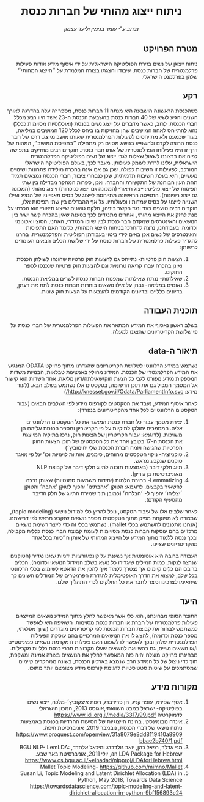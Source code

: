 <div align="center" font-size=40px>

# ניתוח ייצוג מהותי של חברות כנסת
###### נכתב ע"י עומר בנימין וליעד עצמון
</div>

<div dir="rtl">

## מטרת הפרויקט
ניתוח ייצוגן של נשים בזירת הפוליטיקה הישראלית על ידי איסוף מידע אודות פעילות פרלמנטרית של חברות כנסת, עיבודו והצגתו בצורה המלמדת על ״הייצוג המהותי״ שלהן בפרלמנט הישראלי.

## רקע
כשהכנסת הראשונה הושבעה היא מנתה 11 חברות כנסת, מספר זה עלה בהדרגה לאורך השנים והגיע לשיא של 40 חברות כנסת בהשבעת הכנסת ה-23 אשר היוו רבע מכלל חברי הכנסת. לרוב, כאשר מדברים על ייצוג נשים בכנסת (ואוכלוסיות מסוימות ככלל) נהוג להתייחס לאחוז המושבים שהן מחזיקות בו ביחס לכלל 120 המושבים במליאה, בעוד שכמעט ולא מתייחסים לפעילות הפרלמנטרית שאותו מושב מייצג. דרכו של חבר כנסת הרוצה לקדם ולהשפיע בנושא מסוים רק מתחילה ״בתפיסת המושב״, המהות של דרך זו היא פעילותו הפרלמנטרית של אותו חבר כנסת. חוקרים רבים מחזיקים בתפישה לפיה אם ברצוננו לשאול שאלות לגבי ייצוג של נשים בפוליטיקה הפרלמנטרית הישראלית, עלינו לרדת לעומק פעילותן. מעבר לכך, בעולם הפוליטיקה הישראלי המורכב, לפעילות זו חשיבות כפולה, שכן גם אם אינה בהכרח מולידה פתרונות ושינויים מעשיים, היא בעלת חשיבות תדמיתית, שכן כנבחרי ציבור, חברי הכנסת נמצאים תמיד תחת העין הבוחנת של התקשורת והחברה.
ואכן, ספרות המחקר מבדילה בין שתי תפיסות של ייצוג פוליטי: ייצוג תיאורי (המכונה גם ייצוג כנוכחות) וייצוג מהותי (המכונה גם ייצוג רעיונות).  התפיסה הראשונה מתייחסת לייצוג על בסיס מאפייניו של הנציג ואילו השנייה לייצוג על בסיס עמדותיו ופעולותיו. על אף ההבדלים בין שתי תפיסות אלו, חוקרים רבים טוענים בעד ונגד הקשר ביניהן, חלקם טוענים שייצוג תיאורי הוא הכרחי על מנת לחזק את הייצוג מהותי, ואחרים מתנגדים לכך בטענה שאין בהכרח קשר ישיר בין הנושאים והאינטרסים שמקדם חבר כנסת לבין שיוכו המגדרי, האתני, הסוציו אקונומי וכדומה.
בעבודתנו, נרצה להתרכז בניתוח הייצוג המהותי, כלומר האם התפיסות והאינטרסים של נשים אכן באים לידי ביטוי בעבודתן הפוליטית והפרלמנטרית. בחרנו להגדיר פעילות פרלמנטרית של חברות כנסת על ידי שלושת הכלים הבאים העומדים לרשותן:
1.	הצעות חוק פרטיות- נתייחס גם להצעות חוק פרטיות שהונחו לשולחן הכנסת ואינן בהכרח עברו קריאה טרומית וגם להצעות חוק פרטיות שנכנסו לספר החוקים.
2.	שאילתות- ננתח שאילתות שמפנות חברות כנסת לשרים במליאת הכנסת.
3.	נאומים במליאה- נבחן על אילו נושאים בוחרות חברות כנסת לתת את דעתן, בדיונים כלליים ובדיונים הקודמים להצבעות על הצעות חוק שונות.

## תוכנית העבודה
בשלב ראשון נאסוף את המידע המתאר את הפעילות הפרלמנטרית של חברי כנסת על פי שלושת הקריטריונים שהצגנו למעלה.

## תיאור ה-data
נשתמש במידע הרלוונטי לשלושת הקריטריונים שהגדרנו מתוך פרויקט ODATA המנגיש את המידע הפרלמנטרי של הכנסת. המידע מחולץ באמצעות טבלאות, הבנויות משדות המספקות מידע מפורט לגבי כל הצעת חוק/שאילתה/דיון מליאה. אחד השדות הוא קישור אל המסמך המכיל גם את תוכן הרשומה, בטקסטים אלו נשתמש בשלב הבא.
(לעוד מידע: http://knesset.gov.il/Odata/ParliamentInfo.svc/)

לאחר איסוף המידע, נעבד את הטקסטים לקורפוס מידע לפי השלבים הבאים (עבור הטקסטים הרלוונטיים לכל אחד מהקריטריונים בנפרד):
1.	יצירת מסמך עבור כל חברת כנסת המאגד את כל הטקסטים הרלוונטיים אליה. המסמכים יחולקו לתיקיות על פי הקריטריון ומספר הכנסת אליהם הן משויכות. (לדוגמא: עבור הקריטריון של הצעות חוק, נרכז בתיקיה המייצגת את הכנסת ה-17 בקובץ אחד את כל הטקסטים של תוכן הצעות החוק הפרטיות שהגישה ויזמה חברת הכנסת שלי יחימוביץ׳)
2.	טוקניזציה- ניקוי הטקסטים מרווחים, סימנים, אותיות לועזיות וכו׳ על פי מאגר טוקנים שנקבע מראש.
3.	תיוג חלקי דיבר (באמצעות תוכנה לתיוג חלקי דיבר של קבוצת NLP  מאוניברסיטת בן גוריון).
4.	Lemmatizing- בחירת הלמות (יחידות משמעות סמנטיות) שאותן נרצה להשאיר בקבצים.
לדוגמא: הטוקן ׳אהבתינו׳ יהפוך לטוקן ׳אהבה׳ והטוקן ׳יצליחו׳ יהפוך ל- ׳הצלחה׳ (כמובן תוך שמירת התיוג של חלק הדיבר מהסעיף הקודם).

לאחר שלבים אלו של עיבוד הטקסט, נוכל להריץ כלי למידול נושאי (topic modeling), שבצורה לא מפוקחת מפיק מתוך הטקסטים מספר נושאים שנקבע מראש לפי דרישתנו. (אנחנו מתכננים להשתמש בכלי mallet). נשתמש בכלי זה כדי לייצר רשימת נושאים מרכזיים בהם עוסקות חברות כנסת מסויימות לעומת קבוצת חברי כנסת כללית מקבילה, ובכך ננסה ללמוד מתוך המידע על הייצוג המהותי של אותן ח״כיות בכל אחד מהקריטריונים שציינו.

העבודה ברובה היא אוטומטית אך נשענת על קונפיגורציות ידניות שאנו נגדיר (הטוקנים שנרצה לנקות, כמות המילים שיגדירו כל נושא בשלב המידול הנושאי וכדומה). הכלים ברובם הם כלים קיימים אך נצטרך ללמוד איך להכין את הדאטא לשימוש בכלי הרלוונטי בכל שלב, למצוא את הדרך האופטימלית להגדרת הפרמטרים של המודלים השונים כך שיתאימו לצרכינו וכיצד לחבר את כל החלקים לכדי התהליך שלם.

## היעד
התוצר הסופי מבחינתנו, הוא כלי אשר מאפשר לחלץ מתוך המידע נושאים המייצגים פעילות פרלמנטרית של חברת או חברות כנסת מסוימות. השאיפה היא לאפשר למשתמש לבחור את קבוצת חברות הכנסת לפי קריטריונים מוגדרים (שיוך מפלגתי, מספר כנסת וכדומה), להציג לו את הנושאים המרכזיים בהם עוסקת הפעילות הפרלמנטרית שלהן ובכך לאפשר לו לשפוט האם פעילות זו מקדמת נושאים פמיניסטיים ו/או נושאים נשיים, גם בהשוואה לנושאים שעלו מקבוצות חברי כנסת כלליות מקבילות.
מבחינתו פרויקט מוצלח יהיה כזה המאפשר לחלץ את הנושאים בצורה אמינה ומשקפת, תוך כדי ניצול של כל המידע הרב שנמצא בארכיון הכנסת, בשונה ממחקרים קיימים שמסתמכים על שיטות סטטיסטיות לדגימת קורפוס מידע מצומצם יותר מתוכו.

## מקורות מידע

1.	אסף שפירא, עופר קניג, חן פרידברג, רעות איצקוביץ׳-מלכה, ייצוג נשים בפוליטיקה- ישראל במבט השוואתי,אוגוסט 2013, המכון הישראלי לדמוקרטיה https://www.idi.org.il/media/3317/99.pdf
2.	אינדה נובומינסקי, בחינת הייצוגיות של הסיעות החרדיות בכנסת באמצעות ניתוח נושאי של דברי הכנסת, נובמבר 2019, אוניברסיטת חיפה.
https://www.proquest.com/openview/31a8079e8dd8119410a8909bbae2b740/1.pdf
3.	מני אדלר, רפאל כהן, יואב גולדברג ומיכאל אלחדד, BGU NLP- LemLDA: an LDA Package for Hebrew, יולי 2011, אוניברסיטת באר שבע.
https://www.cs.bgu.ac.il/~elhadad/nlpproj/LDAforHebrew.html
4.	Mallet Topic Modeling- https://github.com/mimno/Mallet
5.	Susan Li, Topic Modeling and Latent Dirichlet Allocation (LDA) in Python, May 2018, Towards Data Science
https://towardsdatascience.com/topic-modeling-and-latent-dirichlet-allocation-in-python-9bf156893c24

</div>
